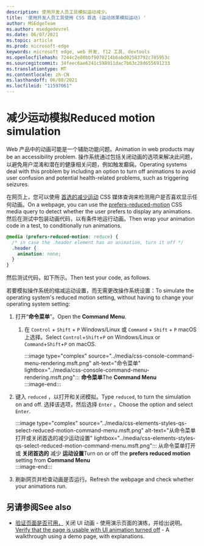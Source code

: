 ```yaml
---
description: 使用开发人员工具模拟运动减少。
title: '使用开发人员工具使用 CSS 首选 (运动效果模拟运动) '
author: MSEdgeTeam
ms.author: msedgedevrel
ms.date: 06/07/2021
ms.topic: article
ms.prod: microsoft-edge
keywords: microsoft edge, web 开发, f12 工具, devtools
ms.openlocfilehash: 7244c2e80bbf9070214b6abd02583792c785953c
ms.sourcegitcommit: 34feec6ae6241c598911dac7b63c28d655691233
ms.translationtype: MT
ms.contentlocale: zh-CN
ms.lasthandoff: 06/08/2021
ms.locfileid: "11597061"
---
```

# <a name="reduced-motion-simulation"></a><span data-ttu-id="eb602-104">减少运动模拟</span><span class="sxs-lookup"><span data-stu-id="eb602-104">Reduced motion simulation</span></span>  

<span data-ttu-id="eb602-105">Web 产品中的动画可能是一个辅助功能问题。</span><span class="sxs-lookup"><span data-stu-id="eb602-105">Animation in web products may be an accessibility problem.</span></span>  <span data-ttu-id="eb602-106">操作系统通过包括关闭动画的选项来解决此问题，以避免用户混淆和潜在的健康相关问题，例如触发癫痫。</span><span class="sxs-lookup"><span data-stu-id="eb602-106">Operating systems deal with this problem by including an option to turn off animations to avoid user confusion and potential health-related problems, such as triggering seizures.</span></span>  

<span data-ttu-id="eb602-107">在网页上，您可以使用 [首选的减少运动][MDNPrefersReducedMotion] CSS 媒体查询来检测用户是否喜欢显示任何动画。</span><span class="sxs-lookup"><span data-stu-id="eb602-107">On a webpage, you can use the [prefers-reduced-motion][MDNPrefersReducedMotion] CSS media query to detect whether the user prefers to display any animations.</span></span>  <span data-ttu-id="eb602-108">然后在测试中包装动画代码，以有条件地运行动画。</span><span class="sxs-lookup"><span data-stu-id="eb602-108">Then wrap your animation code in a test, to conditionally run animations.</span></span>  

```css
@media (prefers-reduced-motion: reduce) {
  /* in case the .header element has an animation, turn it off */
  .header {
    animation: none;
  }
}
```  

<span data-ttu-id="eb602-109">然后测试代码，如下所示。</span><span class="sxs-lookup"><span data-stu-id="eb602-109">Then test your code, as follows.</span></span>

<span data-ttu-id="eb602-110">若要模拟操作系统的缩减运动设置，而无需更改操作系统设置：</span><span class="sxs-lookup"><span data-stu-id="eb602-110">To simulate the operating system's reduced motion setting, without having to change your operating system setting:</span></span>

1.  <span data-ttu-id="eb602-111">打开“**命令菜单**”。</span><span class="sxs-lookup"><span data-stu-id="eb602-111">Open the **Command Menu**.</span></span>  
    1.  <span data-ttu-id="eb602-112">在 `Control` + `Shift` + `P` Windows/Linux 或 `Command` + `Shift` + `P` macOS 上选择。</span><span class="sxs-lookup"><span data-stu-id="eb602-112">Select `Control`+`Shift`+`P` on Windows/Linux or `Command`+`Shift`+`P` on macOS.</span></span>  
        
        :::image type="complex" source="../media/css-console-command-menu-rendering.msft.png" alt-text="命令菜单" lightbox="../media/css-console-command-menu-rendering.msft.png":::
           <span data-ttu-id="eb602-114">**命令菜单**</span><span class="sxs-lookup"><span data-stu-id="eb602-114">The **Command Menu**</span></span>  
        :::image-end:::  
        
1.  <span data-ttu-id="eb602-115">键入 `reduced` ，以打开和关闭模拟。</span><span class="sxs-lookup"><span data-stu-id="eb602-115">Type `reduced`, to turn the simulation on and off.</span></span>  <span data-ttu-id="eb602-116">选择该选项，然后选择 `Enter` 。</span><span class="sxs-lookup"><span data-stu-id="eb602-116">Choose the option and select `Enter`.</span></span>  
    
    :::image type="complex" source="../media/css-elements-styles-qs-select-reduced-motion-command-menu.msft.png" alt-text="从命令菜单打开或关闭首选的减少运动设置" lightbox="../media/css-elements-styles-qs-select-reduced-motion-command-menu.msft.png":::
       <span data-ttu-id="eb602-118">从命令菜单打开或 **关闭首选的** 减少 **运动设置**</span><span class="sxs-lookup"><span data-stu-id="eb602-118">Turn on or off the **prefers reduced motion** setting from **Command Menu**</span></span>  
    :::image-end:::  
    
1.  <span data-ttu-id="eb602-119">刷新网页并检查动画是否运行。</span><span class="sxs-lookup"><span data-stu-id="eb602-119">Refresh the webpage and check whether your animations run.</span></span>


## <a name="see-also"></a><span data-ttu-id="eb602-120">另请参阅</span><span class="sxs-lookup"><span data-stu-id="eb602-120">See also</span></span>

* <span data-ttu-id="eb602-121">[验证页面是否可用，](test-reduced-ui-motion.md) 关闭 UI 动画 - 使用演示页面的演练，并给出说明。</span><span class="sxs-lookup"><span data-stu-id="eb602-121">[Verify that the page is usable with UI animation turned off](test-reduced-ui-motion.md) - A walkthrough using a demo page, with explanations.</span></span>

    
<!-- links -->  
[DevtoolsIndex]: ../index.md "Microsoft Edge (Chromium) 开发人员工具 | Microsoft Docs"  
[MDNPrefersReducedMotion]: https://developer.mozilla.org/docs/Web/CSS/@media/prefers-reduced-motion "prefers-reduced-motion |MDN"  
